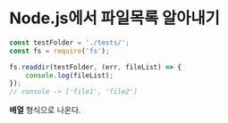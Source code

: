 # Node.js에서 파일목록 알아내기

```javascript
const testFolder = './tests/';
const fs = require('fs');

fs.readdir(testFolder, (err, fileList) => {
    console.log(fileList);
});
// console -> ['file1', 'file2']
```

**배열** 형식으로 나온다.  